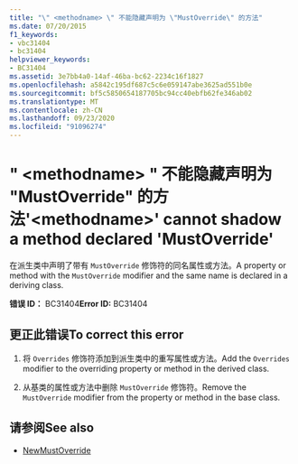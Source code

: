```yaml
---
title: "\" <methodname> \" 不能隐藏声明为 \"MustOverride\" 的方法"
ms.date: 07/20/2015
f1_keywords:
- vbc31404
- bc31404
helpviewer_keywords:
- BC31404
ms.assetid: 3e7bb4a0-14af-46ba-bc62-2234c16f1827
ms.openlocfilehash: a5842c195df687c5c6e059147abe3625ad551b0e
ms.sourcegitcommit: bf5c5850654187705bc94cc40ebfb62fe346ab02
ms.translationtype: MT
ms.contentlocale: zh-CN
ms.lasthandoff: 09/23/2020
ms.locfileid: "91096274"
---
```

# <a name="methodname-cannot-shadow-a-method-declared-mustoverride"></a><span data-ttu-id="e39b1-102">" \<methodname> " 不能隐藏声明为 "MustOverride" 的方法</span><span class="sxs-lookup"><span data-stu-id="e39b1-102">'\<methodname>' cannot shadow a method declared 'MustOverride'</span></span>

<span data-ttu-id="e39b1-103">在派生类中声明了带有 `MustOverride` 修饰符的同名属性或方法。</span><span class="sxs-lookup"><span data-stu-id="e39b1-103">A property or method with the `MustOverride` modifier and the same name is declared in a deriving class.</span></span>  
  
 <span data-ttu-id="e39b1-104">**错误 ID：** BC31404</span><span class="sxs-lookup"><span data-stu-id="e39b1-104">**Error ID:** BC31404</span></span>  
  
## <a name="to-correct-this-error"></a><span data-ttu-id="e39b1-105">更正此错误</span><span class="sxs-lookup"><span data-stu-id="e39b1-105">To correct this error</span></span>  
  
1. <span data-ttu-id="e39b1-106">将 `Overrides` 修饰符添加到派生类中的重写属性或方法。</span><span class="sxs-lookup"><span data-stu-id="e39b1-106">Add the `Overrides` modifier to the overriding property or method in the derived class.</span></span>  
  
2. <span data-ttu-id="e39b1-107">从基类的属性或方法中删除 `MustOverride` 修饰符。</span><span class="sxs-lookup"><span data-stu-id="e39b1-107">Remove the `MustOverride` modifier from the property or method in the base class.</span></span>  
  
## <a name="see-also"></a><span data-ttu-id="e39b1-108">请参阅</span><span class="sxs-lookup"><span data-stu-id="e39b1-108">See also</span></span>

- [<span data-ttu-id="e39b1-109">New</span><span class="sxs-lookup"><span data-stu-id="e39b1-109">MustOverride</span></span>](../language-reference/modifiers/mustoverride.md)
